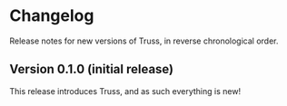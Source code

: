 # Changelog

Release notes for new versions of Truss, in reverse chronological order.

## Version 0.1.0 (initial release)

This release introduces Truss, and as such everything is new!